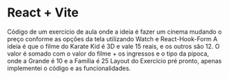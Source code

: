 # React + Vite
Código de um exercício de aula onde a ideia é fazer um cinema mudando o preço conforme as opções da tela utilizando Watch e React-Hook-Form 
A ideia é que o filme do Karate Kid é 3D e vale 15 reais, e os outros são 12. 
O valor é somado com o valor do filme + os ingressos e o tipo da pipoca, onde a Grande é 10 e a Família é 25 
Layout do Exercício pré pronto, apenas implementei o código e as funcionalidades.
